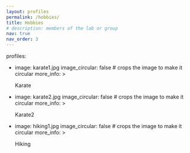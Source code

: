 ```yaml
---
layout: profiles
permalink: /hobbies/
title: Hobbies
# description: members of the lab or group
nav: true
nav_order: 3
---
```


profiles:
  <!-- if you want to include more than one profile, just replicate the following block -->
  <!-- and create one content file for each profile inside _pages/ -->
  <!-- - align: right -->
  - image: karate1.jpg
    <!-- content: about_einstein.md -->
    image_circular: false # crops the image to make it circular
    more_info: >
      <p>Karate</p>
  <!-- - align: right -->
  - image: karate2.jpg
    <!-- content: about_einstein.md -->
    image_circular: false # crops the image to make it circular
    more_info: >
      <p>Karate2</p>
  <!-- - align: left -->
  - image: hiking1.jpg
    <!-- content: about_einstein.md -->
    image_circular: false # crops the image to make it circular
    more_info: >
      <p>Hiking</p>